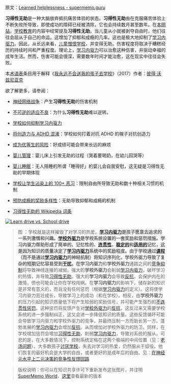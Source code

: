 原文：[Learned helplessness - supermemo.guru](https://supermemo.guru/wiki/Learned_helplessness)

**习得性无助**是一种大脑放弃抵抗痛苦体验的状态。**习得性无助**由在克服痛苦体验上不断失败所导致，即使成功的障碍已经被清除，它也会持续数月甚至数年。在[本网站](https://supermemo.guru/wiki/this_site)，[学校教育](https://supermemo.guru/wiki/schooling)的内容中经常提及**习得性无助**。当儿童从小就被剥夺自由时，他们往往会屈从于自己的命运。这增加了抑郁和成瘾的几率。这也是极大地抑制了[学习内驱力](https://supermemo.guru/wiki/learn_drive)。因此，从长远来看，[儿童憎恨学校](https://supermemo.guru/wiki/Why_kids_hate_school)，并变得无助。伤害程度将取决于糟糕经历的持续时间和严重程度。理论上，[学习内驱力](https://supermemo.guru/wiki/Learn_drive)可以治愈这种伤害，并驱动幸福的成年生活。然而，伤害可能会很深，需要数年时间才能治愈，这在现实中往往会失败。

本[术语表](https://supermemo.guru/wiki/Glossary)条目用于解释《[我永远不会送我的孩子去学校](https://supermemo.guru/wiki/Problem_of_Schooling)》（2017）作者：[彼得·沃兹尼亚克](https://supermemo.guru/wiki/Piotr_Wozniak)

欲了解更多，请参阅：

- [神经网络战争](https://supermemo.guru/wiki/War_of_the_networks)：产生**习得性无助**的伤害机制

- [不可逆的适应不良](https://supermemo.guru/wiki/Irreversible_maladaptability)：为什么**习得性无助**难以逆转。

- [学校如何抑制学习内驱力](https://supermemo.guru/wiki/Schools_suppress_the_learn_drive)

- [将创造力与 ADHD 混淆](https://supermemo.guru/wiki/Confusing_creativity_with_ADHD)：学校如何打着对抗 ADHD 的幌子对抗创造力

- [成为优等生的风险](https://supermemo.guru/wiki/Dangers_of_being_a_Straight_A_student)：好成绩可能会带来长远的麻烦

- [婴儿管理](https://supermemo.guru/wiki/Baby_management)：婴儿床上引发无助的过程（哭着要喝奶，在幼儿园哭等）

- [婴儿睡眠](https://supermemo.guru/wiki/Baby_sleep)：无人陪睡的所谓「睡得好」的婴儿会自我安慰，这无疑是习得性无助的早期体现

- [学校让学生沾染上的 100+ 恶习](https://supermemo.guru/wiki/100_bad_habits_learned_at_school)：限制自由所导致无助和数十种相关习惯的机制

- [预防成瘾的奖励多样性](https://supermemo.guru/wiki/Reward_diversity_in_preventing_addictions)：无助导致抑郁和成瘾的机制

- [习得性无助的 Wikipedia 词条](https://en.wikipedia.org/wiki/Learned_helplessness)

[![Learn drive vs. School drive](https://supermemo.guru/images/thumb/2/27/Neural_competition_between_the_learn_drive_and_the_system_of_rewards_at_school.png/500px-Neural_competition_between_the_learn_drive_and_the_system_of_rewards_at_school.png)](https://supermemo.guru/wiki/File:Neural_competition_between_the_learn_drive_and_the_system_of_rewards_at_school.png)

> 图 ：学校就是这样摧毁了对学习的热爱。**[学习内驱力](https://supermemo.guru/wiki/Learn_drive)**是孩子愿意去追求的一系列激情和兴趣。**[学校外驱力](https://supermemo.guru/wiki/School_drive)**是学校系统设置的一套奖励和惩罚措施。**学习内驱力**帮助形成了简单的、记忆性的、[连贯性](https://supermemo.guru/wiki/Coherent)、[稳定的](https://supermemo.guru/wiki/Stable)和[适用的](https://supermemo.guru/wiki/Applicable)记忆，这是因为知识的质量决定了[学习内驱力](https://supermemo.guru/wiki/Learn_drive)系统中的奖励程度。由于学校通过[课程](https://supermemo.guru/wiki/Curriculum)（而不是通过[学习内驱力](https://supermemo.guru/wiki/Learn_drive)的神经机制）将知识序列化，**学校外驱力**导致了复杂的短期记忆容易受到[干扰](https://supermemo.guru/wiki/Interference)。在**学习内驱力**和**学校外驱力**通路之间的[竞争抑制](https://supermemo.guru/wiki/War_of_the_networks)将导致神经连接的减弱。强大的**学校外驱力**会削弱[学习内驱力](https://supermemo.guru/wiki/Learn_drive)，破坏学习的热情，并导致[习得性无助](https://supermemo.guru/wiki/Learned_helplessness)。强大的**学习内驱力**会导致[反抗](https://supermemo.guru/wiki/Resistance)，会保护内在的激情，但也可能会让你在学校闯祸。在**学习内驱力**的影响下，储存新的知识是非常有意义的，而且没有任何惩罚（根据[学习内驱力](https://supermemo.guru/wiki/Learn_drive)的定义）。这将使学习内驱力茁壮成长，导致学习上的成功（和在学校）。相反，由**学校外驱力**的压力引起的知识质量低下将产生较弱的奖励信号，并可能产生强烈的[不连贯性惩罚](https://supermemo.guru/wiki/Incoherence_penalty)。这种惩罚将反馈产生对[学校外驱力](https://supermemo.guru/wiki/School_drive)的[反抗](https://supermemo.guru/wiki/Resistance)，这反过来又需要学校系统的进一步强制纠正，这又会进一步降低知识的质量。这些反馈循环可能会导致学习内驱力和学校外驱力的竞争，并最终压制一方而助长另一方。蓬勃发展的[学习内驱力](https://supermemo.guru/wiki/Learn_drive)会增加[反抗](https://supermemo.guru/wiki/Resistance)，从而增加对学校外驱力的防卫。同样，在学校增加惩罚会增加[习得性无助](https://supermemo.guru/wiki/Learned_helplessness)，削弱[学习内驱力](https://supermemo.guru/wiki/Learn_drive)，导致对系统的服从。可悲的是，在大多数情况下，控制系统定格在这两个极端的中间位置（见：[老汤问题](https://supermemo.guru/wiki/Old_soup_problem)）。大多数孩子[讨厌学校](https://supermemo.guru/wiki/Why_kids_hate_school%3F)，失去对学习的热爱，仍然服从于奴役。他们恢复的最好机会是大学的自由，或者更好的是成年后的自由。见：[在神经元水平上二元决策的竞争性反馈回路](https://supermemo.guru/wiki/Competitive_feedback_loops_in_binary_decision_making_at_neuronal_level)

> 版权说明：你可以在知识共享许可下重新发布这张图片，并注明 [SuperMemo World](https://supermemo.guru/wiki/SuperMemo_World)，[这里](https://supermemo.guru/wiki/File:Neural_competition_between_the_learn_drive_and_the_system_of_rewards_at_school.png)查看最新的版本